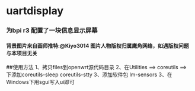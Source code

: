 # uartdisplay
### 为bpi r3 配置了一块信息显示屏幕
#### 背景图片来自画师推特:@Kiyo3014 图片人物版权归属鹰角网络，如遇版权问题与本项目无关
##使用方法
1、拷贝files到openwrt源代码目录
2、在Utilities ==> coreutils ==> 下添加coreutils-sleep coreutils-stty
3、添加软件包 lm-sensors
3、在Windows下用sgui写入ui即可 
